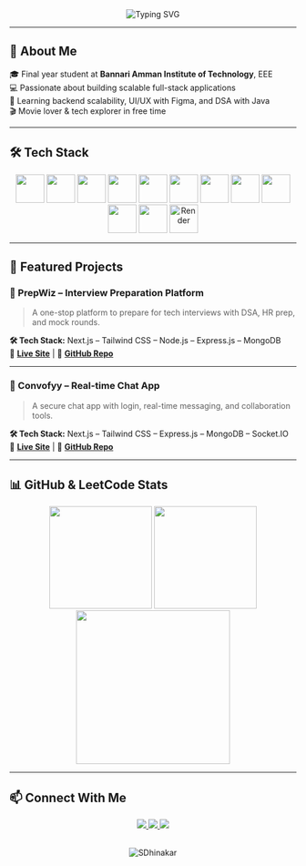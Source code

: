 <div align="center">
  
<img src="https://readme-typing-svg.demolab.com?font=Fira+Code&size=28&pause=1000&center=true&vCenter=true&multiline=true&width=600&height=100&lines=%F0%9F%91%8B+Hi%2C+I'm+S.+Dhinakar;Full-stack+Developer+%7C+Java+%E2%80%A2+MERN+%7C+EEE+Final+Year" alt="Typing SVG" />

</div>

---

## 🚀 About Me

🎓 Final year student at **Bannari Amman Institute of Technology**, EEE  
💻 Passionate about building scalable full-stack applications  
🎯 Learning backend scalability, UI/UX with Figma, and DSA with Java  
🎬 Movie lover & tech explorer in free time

---

## 🛠️ Tech Stack

<div align="center">
  <img src="https://cdn.jsdelivr.net/gh/devicons/devicon/icons/java/java-original.svg" width="50" />
  <img src="https://cdn.jsdelivr.net/gh/devicons/devicon/icons/javascript/javascript-original.svg" width="50" />
  <img src="https://cdn.jsdelivr.net/gh/devicons/devicon/icons/react/react-original.svg" width="50" />
  <img src="https://cdn.jsdelivr.net/gh/devicons/devicon/icons/nextjs/nextjs-original.svg" width="50" />
  <img src="https://cdn.jsdelivr.net/gh/devicons/devicon/icons/nodejs/nodejs-original.svg" width="50" />
  <img src="https://cdn.jsdelivr.net/gh/devicons/devicon/icons/express/express-original.svg" width="50" />
  <img src="https://cdn.jsdelivr.net/gh/devicons/devicon/icons/mongodb/mongodb-original.svg" width="50" />
  <img src="https://cdn.jsdelivr.net/gh/devicons/devicon/icons/mysql/mysql-original.svg" width="50" />
  <img src="https://cdn.jsdelivr.net/gh/devicons/devicon/icons/docker/docker-original.svg" width="50" />
  <img src="https://cdn.jsdelivr.net/gh/devicons/devicon/icons/figma/figma-original.svg" width="50" />
  <img src="https://www.svgrepo.com/show/327408/logo-vercel.svg" width="50" />
  <img src="https://avatars.githubusercontent.com/u/6154722?s=200&v=4" width="50" title="Render" />
</div>

---

## 🌟 Featured Projects

### 🧠 PrepWiz – Interview Preparation Platform  
> A one-stop platform to prepare for tech interviews with DSA, HR prep, and mock rounds.

**🛠️ Tech Stack:**  Next.js – Tailwind CSS – Node.js – Express.js – MongoDB  
🔗 [**Live Site**](https://prepwiz.vercel.app) | 🔧 [**GitHub Repo**](https://github.com/SDhinakar/Interview_Prep_Frontend)

---

### 💬 Convofyy – Real-time Chat App  
> A secure chat app with login, real-time messaging, and collaboration tools.

**🛠️ Tech Stack:**  Next.js – Tailwind CSS – Express.js – MongoDB – Socket.IO  
🔗 [**Live Site**](https://convofyy.vercel.app) | 🔧 [**GitHub Repo**](https://github.com/SDhinakar/Convofy_Frontend)

---

## 📊 GitHub & LeetCode Stats

<div align="center">
  <img src="https://github-readme-stats.vercel.app/api?username=SDhinakar&show_icons=true&theme=radical" height="180" />
  <img src="https://github-readme-stats.vercel.app/api/top-langs/?username=SDhinakar&layout=compact&theme=radical" height="180" />
</div>

<div align="center">
  <img src="https://leetcard.jacoblin.cool/Dhinakar_S6?theme=dark&font=Fira+Code&ext=heatmap" height="270" />
</div>

---

## 📫 Connect With Me

<div align="center">
  <a href="https://www.linkedin.com/in/dhinakar-shanmugam">
    <img src="https://img.shields.io/badge/LinkedIn-%230077B5.svg?style=for-the-badge&logo=linkedin" />
  </a>
  <a href="https://leetcode.com/Dhinakar_S6/">
    <img src="https://img.shields.io/badge/LeetCode-%23FFA116.svg?style=for-the-badge&logo=leetcode&logoColor=black" />
  </a>
  <a href="https://www.geeksforgeeks.org/user/dhinakar06/">
    <img src="https://img.shields.io/badge/GeeksforGeeks-%2300FF00.svg?style=for-the-badge&logo=geeksforgeeks&logoColor=white" />
  </a>
</div>

<br />

<p align="center">
  <img src="https://komarev.com/ghpvc/?username=SDhinakar&label=Profile+Views&color=brightgreen&style=flat" alt="SDhinakar" />
</p>
